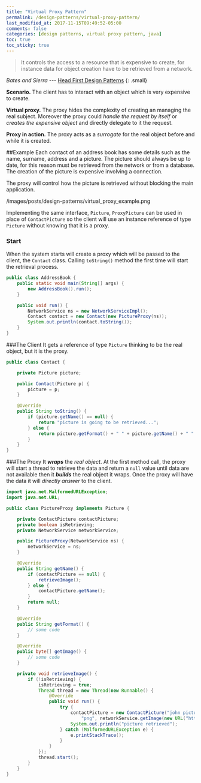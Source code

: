 ```yaml
---
title: "Virtual Proxy Pattern"
permalink: /design-patterns/virtual-proxy-pattern/
last_modified_at: 2017-11-15T09:49:52-05:00
comments: false
categories: [design patterns, virtual proxy pattern, java]
toc: true
toc_sticky: true
---
```

>It controls the access to a resource that is expensive to create, for instance data for object creation have to be retrieved from a network.

<cite>Bates and Sierra</cite> --- [Head First Design Patterns](http://shop.oreilly.com/product/9780596007126.do)
{: .small}

__Scenario.__ The client has to interact with an object which is very expensive to create. 

__Virtual proxy.__ The proxy hides the complexity of creating an managing the real subject. Moreover the proxy could _handle the request by itself_ or _creates the expensive object_ and directly delegate to it the request.

__Proxy in action.__ The proxy acts as a _surrogate_ for the real object before and while it is created.

##Example
Each contact of an address book has some details such as the name, surname, address and a picture. The picture should always be up to date, for this reason must be retrieved from the network or from a database. The creation of the picture is expensive involving a connection. 

The proxy will control how the picture is retrieved without blocking the main application.

/images/posts/design-patterns/virtual_proxy_example.png

Implementing the same interface, `Picture`, `ProxyPicture` can be used in place of `ContactPicture` so the client will use an instance reference of type `Picture` without knowing that it is a proxy.

### Start
When the system starts will create a proxy which will be passed to the client, the `Contact` class. Calling `toString()` method the first time will start the retrieval process.

```java
public class AddressBook {
	public static void main(String[] args) {
		new AddressBook().run();
	}

	public void run() {
		NetworkService ns = new NetworkServiceImpl();
		Contact contact = new Contact(new PictureProxy(ns));
		System.out.println(contact.toString());
	}
}
```

###The Client
It gets a reference of type `Picture` thinking to be the real object, but it is the proxy.

```java
public class Contact {

	private Picture picture;

	public Contact(Picture p) {
		picture = p;
	}

	@Override
	public String toString() {
		if (picture.getName() == null) {
			return "picture is going to be retrieved...";
		} else {
			return picture.getFormat() + " " + picture.getName() + " " + new String(picture.getImage());
		}
	}
}
```

###The Proxy
It **_wraps_** the _real object_. At the first method call, the proxy will start a thread to retrieve the data and return a `null` value until data are not available then it **_builds_** the real object it wraps. Once the proxy will have the data it will _directly answer_ to the client.

```java
import java.net.MalformedURLException;
import java.net.URL;

public class PictureProxy implements Picture {

	private ContactPicture contactPicture;
	private boolean isRetrieving;
	private NetworkService networkService;

	public PictureProxy(NetworkService ns) {
		networkService = ns;
	}

	@Override
	public String getName() {
		if (contactPicture == null) {
			retrieveImage();
		} else {
			contactPicture.getName();
		}
		return null;
	}

	@Override
	public String getFormat() {
		// some code
	}

	@Override
	public byte[] getImage() {
		// some code
	}

	private void retrieveImage() {
		if (!isRetrieving) {
			isRetrieving = true;
			Thread thread = new Thread(new Runnable() {
				@Override
				public void run() {
					try {
						contactPicture = new ContactPicture("john picture", 
							"png", networkService.getImage(new URL("http://imagerepo.com")));
						System.out.println("picture retrieved");
					} catch (MalformedURLException e) {
						e.printStackTrace();
					}
				}
			});
			thread.start();
		}
	}
}
```
